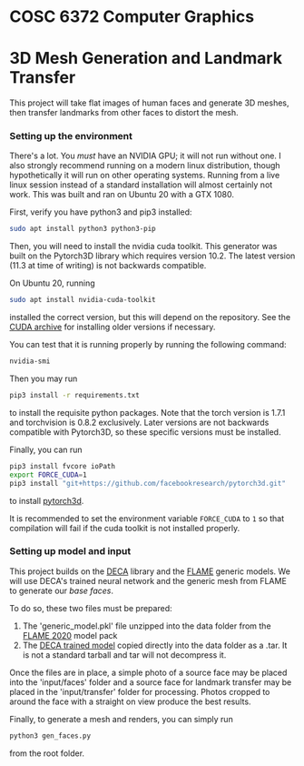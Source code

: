 # COSC 6372 Computer Graphics
# 3D Mesh Generation and Landmark Transfer
This project will take flat images of human faces and generate 3D meshes, then transfer landmarks from other faces to distort the mesh.

### Setting up the environment
There's a lot. You _must_ have an NVIDIA GPU; it will not run without one. I also strongly recommend running on a modern linux distribution, though hypothetically it will run on other operating systems.
Running from a live linux session instead of a standard installation will almost certainly not work.
This was built and ran on Ubuntu 20 with a GTX 1080.

First, verify you have python3 and pip3 installed:
```bash
sudo apt install python3 python3-pip
```

Then, you will need to install the nvidia cuda toolkit. This generator was built on the Pytorch3D library which requires version 10.2. The latest version (11.3 at time of writing) is not backwards compatible.

On Ubuntu 20, running
```bash
sudo apt install nvidia-cuda-toolkit
```
installed the correct version, but this will depend on the repository. See the [CUDA archive](https://developer.nvidia.com/cuda-toolkit-archive) for installing older versions if necessary.

You can test that it is running properly by running the following command:
```bash
nvidia-smi
```

Then you may run
```bash
pip3 install -r requirements.txt
```
to install the requisite python packages. Note that the torch version is 1.7.1 and torchvision is 0.8.2 exclusively. Later versions are not backwards compatible with Pytorch3D, so these specific versions must be installed.

Finally, you can run 
```bash
pip3 install fvcore ioPath
export FORCE_CUDA=1
pip3 install "git+https://github.com/facebookresearch/pytorch3d.git"
```
to install [pytorch3d](https://github.com/facebookresearch/pytorch3d).

It is recommended to set the environment variable `FORCE_CUDA` to `1` so that compilation will fail if the cuda toolkit is not installed properly.

### Setting up model and input
This project builds on the [DECA](https://arxiv.org/abs/2012.04012) library and the [FLAME](https://flame.is.tue.mpg.de/home) generic models. We will use DECA's trained neural network and the generic mesh from FLAME to generate our _base faces_.

To do so, these two files must be prepared:
  1. The 'generic_model.pkl' file unzipped into the data folder from the [FLAME 2020](https://flame.is.tue.mpg.de/downloads) model pack
  2. The [DECA trained model](https://drive.google.com/file/d/1rp8kdyLPvErw2dTmqtjISRVvQLj6Yzje/view?usp=sharing) copied directly into the data folder as a .tar. It is not a standard tarball and tar will not decompress it.

Once the files are in place, a simple photo of a source face may be placed into the 'input/faces' folder and a source face for landmark transfer may be placed in the 'input/transfer' folder for processing. Photos cropped to around the face with a straight on view produce the best results.

Finally, to generate a mesh and renders, you can simply run
```bash
python3 gen_faces.py
```
from the root folder.
